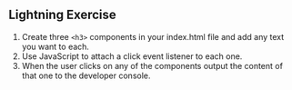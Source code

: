 ## Lightning Exercise

1. Create three `<h3>` components in your index.html file and add any text you want to each.
1. Use JavaScript to attach a click event listener to each one.
1. When the user clicks on any of the components output the content of that one to the developer console.